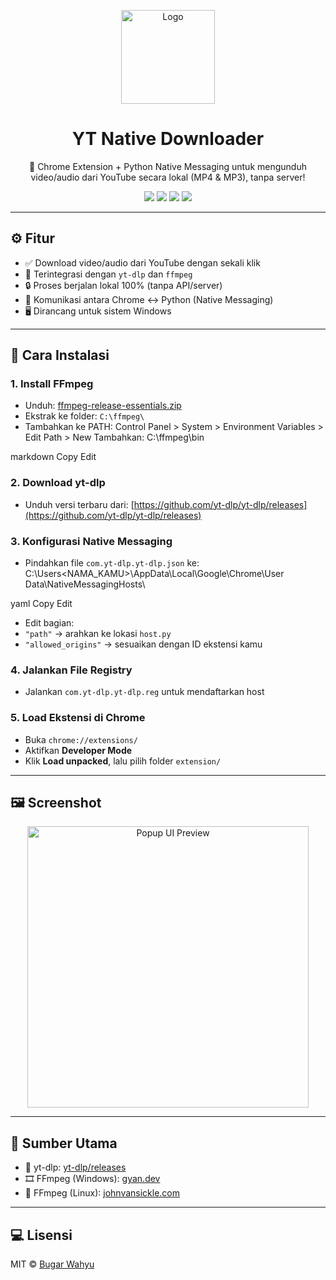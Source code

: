 <p align="center">
  <img src="https://raw.githubusercontent.com/bugarwahyu/yt-native-downloader/main/assets/logo.svg" alt="Logo" width="150" />
</p>

<h1 align="center">YT Native Downloader</h1>

<p align="center">
  🎥 Chrome Extension + Python Native Messaging untuk mengunduh video/audio dari YouTube secara lokal (MP4 & MP3), tanpa server!
</p>

<p align="center">
  <a href="https://www.python.org/"><img src="https://img.shields.io/badge/Python-3.10%2B-blue.svg?logo=python" /></a>
  <a href="https://github.com/yt-dlp/yt-dlp"><img src="https://img.shields.io/badge/yt--dlp-powered-lightgrey?logo=youtube" /></a>
  <a href="https://www.gyan.dev/ffmpeg/builds/"><img src="https://img.shields.io/badge/FFmpeg-enabled-brightgreen?logo=ffmpeg" /></a>
  <img src="https://img.shields.io/badge/platform-Windows-lightblue" />
</p>

---

## ⚙️ Fitur
- ✅ Download video/audio dari YouTube dengan sekali klik
- 🧠 Terintegrasi dengan `yt-dlp` dan `ffmpeg`
- 🔒 Proses berjalan lokal 100% (tanpa API/server)
- 🧩 Komunikasi antara Chrome ↔ Python (Native Messaging)
- 🖥️ Dirancang untuk sistem Windows

---

## 🔧 Cara Instalasi

### 1. Install FFmpeg
- Unduh: [ffmpeg-release-essentials.zip](https://www.gyan.dev/ffmpeg/builds/ffmpeg-release-essentials.zip)
- Ekstrak ke folder: `C:\ffmpeg\`
- Tambahkan ke PATH:
Control Panel > System > Environment Variables > Edit Path > New
Tambahkan: C:\ffmpeg\bin

markdown
Copy
Edit

### 2. Download yt-dlp
- Unduh versi terbaru dari:
[https://github.com/yt-dlp/yt-dlp/releases](https://github.com/yt-dlp/yt-dlp/releases)

### 3. Konfigurasi Native Messaging
- Pindahkan file `com.yt-dlp.yt-dlp.json` ke:
C:\Users<NAMA_KAMU>\AppData\Local\Google\Chrome\User Data\NativeMessagingHosts\

yaml
Copy
Edit
- Edit bagian:
- `"path"` → arahkan ke lokasi `host.py`
- `"allowed_origins"` → sesuaikan dengan ID ekstensi kamu

### 4. Jalankan File Registry
- Jalankan `com.yt-dlp.yt-dlp.reg` untuk mendaftarkan host

### 5. Load Ekstensi di Chrome
- Buka `chrome://extensions/`
- Aktifkan **Developer Mode**
- Klik **Load unpacked**, lalu pilih folder `extension/`

---

## 🖼️ Screenshot

<p align="center">
<img src="https://raw.githubusercontent.com/bugarwahyu/yt-native-downloader/main/assets/screenshot-popup.png" width="450" alt="Popup UI Preview" />
</p>

---

## 📁 Sumber Utama
- 🧰 yt-dlp: [yt-dlp/releases](https://github.com/yt-dlp/yt-dlp/releases)
- 🎞️ FFmpeg (Windows): [gyan.dev](https://www.gyan.dev/ffmpeg/builds/)
- 🐧 FFmpeg (Linux): [johnvansickle.com](https://johnvansickle.com/ffmpeg/releases/)

---

## 💻 Lisensi

MIT © [Bugar Wahyu](https://github.com/bugarwahyu)